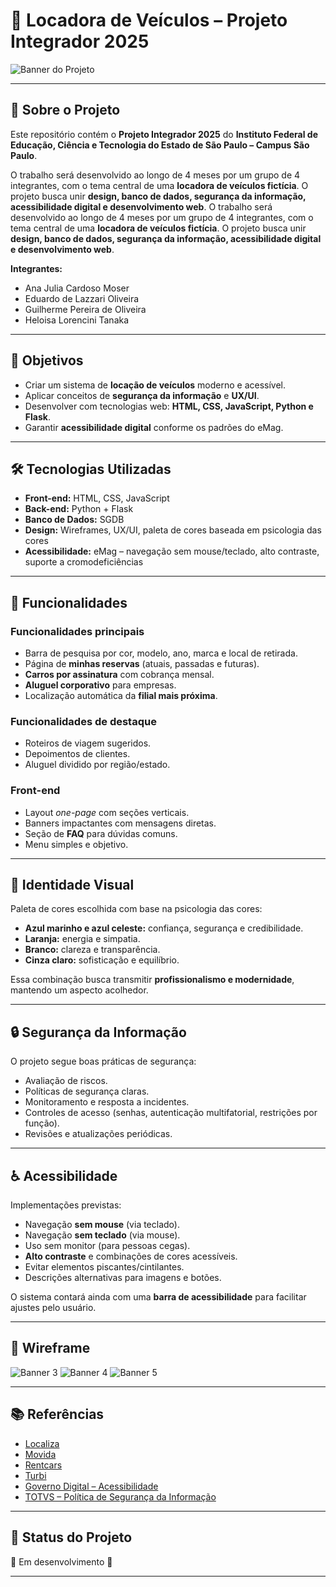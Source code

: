# 🚗 Locadora de Veículos – Projeto Integrador 2025

![Banner do Projeto](https://github.com/ifsp-dev-projects/AutoFacil/blob/main/static/img/home.png)  
<!-- Substitua o caminho acima pela imagem da sua home -->

---

## 📖 Sobre o Projeto
Este repositório contém o **Projeto Integrador 2025** do **Instituto Federal de Educação, Ciência e Tecnologia do Estado de São Paulo – Campus São Paulo**.  

O trabalho será desenvolvido ao longo de 4 meses por um grupo de 4 integrantes, com o tema central de uma **locadora de veículos fictícia**. O projeto busca unir **design, banco de dados, segurança da informação, acessibilidade digital e desenvolvimento web**.
O trabalho será desenvolvido ao longo de 4 meses por um grupo de 4 integrantes, com o tema central de uma **locadora de veículos fictícia**. O projeto busca unir **design, banco de dados, segurança da informação, acessibilidade digital e desenvolvimento web**.

**Integrantes:**
- Ana Julia Cardoso Moser  
- Eduardo de Lazzari Oliveira  
- Guilherme Pereira de Oliveira  
- Heloisa Lorencini Tanaka  

---

## 🎯 Objetivos
- Criar um sistema de **locação de veículos** moderno e acessível.  
- Aplicar conceitos de **segurança da informação** e **UX/UI**.  
- Desenvolver com tecnologias web: **HTML, CSS, JavaScript, Python e Flask**.  
- Garantir **acessibilidade digital** conforme os padrões do eMag.  

---

## 🛠️ Tecnologias Utilizadas
- **Front-end:** HTML, CSS, JavaScript  
- **Back-end:** Python + Flask  
- **Banco de Dados:** SGDB  
- **Design:** Wireframes, UX/UI, paleta de cores baseada em psicologia das cores  
- **Acessibilidade:** eMag – navegação sem mouse/teclado, alto contraste, suporte a cromodeficiências  

---

## 🚀 Funcionalidades
### Funcionalidades principais
- Barra de pesquisa por cor, modelo, ano, marca e local de retirada.  
- Página de **minhas reservas** (atuais, passadas e futuras).  
- **Carros por assinatura** com cobrança mensal.  
- **Aluguel corporativo** para empresas.  
- Localização automática da **filial mais próxima**.  

### Funcionalidades de destaque
- Roteiros de viagem sugeridos.  
- Depoimentos de clientes.  
- Aluguel dividido por região/estado.  

### Front-end
- Layout *one-page* com seções verticais.  
- Banners impactantes com mensagens diretas.  
- Seção de **FAQ** para dúvidas comuns.  
- Menu simples e objetivo.  

---

## 🎨 Identidade Visual
Paleta de cores escolhida com base na psicologia das cores:  
- **Azul marinho e azul celeste:** confiança, segurança e credibilidade.  
- **Laranja:** energia e simpatia.  
- **Branco:** clareza e transparência.  
- **Cinza claro:** sofisticação e equilíbrio.  

Essa combinação busca transmitir **profissionalismo e modernidade**, mantendo um aspecto acolhedor.  

---

## 🔒 Segurança da Informação
O projeto segue boas práticas de segurança:
- Avaliação de riscos.  
- Políticas de segurança claras.  
- Monitoramento e resposta a incidentes.  
- Controles de acesso (senhas, autenticação multifatorial, restrições por função).  
- Revisões e atualizações periódicas.  

---

## ♿ Acessibilidade
Implementações previstas:
- Navegação **sem mouse** (via teclado).  
- Navegação **sem teclado** (via mouse).  
- Uso sem monitor (para pessoas cegas).  
- **Alto contraste** e combinações de cores acessíveis.  
- Evitar elementos piscantes/cintilantes.  
- Descrições alternativas para imagens e botões.  

O sistema contará ainda com uma **barra de acessibilidade** para facilitar ajustes pelo usuário.  

---

## 📐 Wireframe
![Banner 3](https://github.com/ifsp-dev-projects/AutoFacil/blob/main/static/img/wireframe2.png?raw=true)
![Banner 4](https://github.com/ifsp-dev-projects/AutoFacil/blob/main/static/img/wireframe4.png?raw=true)
![Banner 5](https://github.com/ifsp-dev-projects/AutoFacil/blob/main/static/img/wireframe5.png?raw=true)

---

## 📚 Referências
- [Localiza](https://www.localiza.com/)  
- [Movida](https://www.movida.com.br/)  
- [Rentcars](https://www.rentcars.com/pt-br/)  
- [Turbi](https://turbi.com.br/)  
- [Governo Digital – Acessibilidade](https://www.gov.br/governodigital/pt-br/acessibilidade-e-usuario/acessibilidade-digital)  
- [TOTVS – Política de Segurança da Informação](https://www.totvs.com/blog/gestao-para-assinatura-de-documentos/politica-de-seguranca-da-informacao/)  

---

## 📌 Status do Projeto
🚧 Em desenvolvimento 🚧  

---
